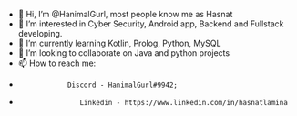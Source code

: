 - 👋 Hi, I’m @HanimalGurl, most people know me as Hasnat
- 👀 I’m interested in Cyber Security, Android app, Backend and Fullstack developing.
- 🌱 I’m currently learning Kotlin, Prolog, Python, MySQL
- 💞️ I’m looking to collaborate on Java and python projects
- 📫 How to reach me: 
-        	      Discord - HanimalGurl#9942;
-                    Linkedin - https://www.linkedin.com/in/hasnatlamina

<!---
HanimalGurl/HanimalGurl is a ✨ special ✨ repository because its `README.md` (this file) appears on your GitHub profile.
You can click the Preview link to take a look at your changes.
--->

